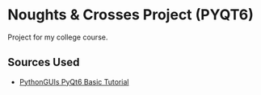 # Noughts & Crosses Project (PYQT6)

Project for my college course.

## Sources Used

- [PythonGUIs PyQt6 Basic Tutorial](https://www.pythonguis.com/pyqt6-tutorial/)
